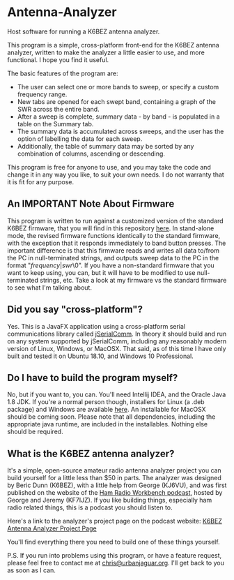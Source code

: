 # Antenna-Analyzer
Host software for running a K6BEZ antenna analyzer.

This program is a simple, cross-platform front-end for the K6BEZ antenna analyzer, written to make the analyzer a little easier to use, and more functional. I hope you find it useful.

The basic features of the program are:
- The user can select one or more bands to sweep, or specify a custom frequency range.
- New tabs are opened for each swept band, containing a graph of the SWR across the entire band.
- After a sweep is complete, summary data - by band - is populated in a table on the Summary tab.
- The summary data is accumulated across sweeps, and the user has the option of labelling the data for each sweep.
- Additionally, the table of summary data may be sorted by any combination of columns, ascending or descending.

This program is free for anyone to use, and you may take the code and change it in any way you like, to suit your own needs. I do not warranty that it is fit for any purpose.

## An IMPORTANT Note About Firmware

This program is written to run against a customized version of the standard K6BEZ firmware, that you will find in this repository [here](https://github.com/NotoriousDBA/Antenna-Analyzer/tree/master/Firmware). In stand-alone mode, the revised firmware functions identically to the standard firmware, with the exception that it responds immediately to band button presses. The important difference is that this firmware reads and writes all data to/from the PC in null-terminated strings, and outputs sweep data to the PC in the format "*frequency*|*swr*\0". If you have a non-standard firmware that you want to keep using, you can, but it will have to be modified to use null-terminated strings, etc. Take a look at my firmware vs the standard firmware to see what I'm talking about.

## Did you say "cross-platform"?

Yes. This is a JavaFX application using a cross-platform serial communications library called [jSerialComm](https://github.com/Fazecast/jSerialComm). In theory it should build and run on any system supported by jSerialComm, including any reasonably modern version of Linux, Windows, or MacOSX. That said, as of this time I have only built and tested it on Ubuntu 18.10, and Windows 10 Professional.

## Do I have to build the program myself?

No, but if you want to, you can. You'll need Intellij IDEA, and the Oracle Java 1.8 JDK. If you're a normal person though, installers for Linux (a .deb package) and Windows are available [here](). An installable for MacOSX should be coming soon. Please note that all dependencies, including the appropriate java runtime, are included in the installables. Nothing else should be required.

## What is the K6BEZ antenna analyzer?

It's a simple, open-source amateur radio antenna analyzer project you can build yourself for a little less than $50 in parts. The analyzer was designed by Beric Dunn (K6BEZ), with a little help from George (KJ6VU), and was first published on the website of the [Ham Radio Workbench podcast](https://www.hamradioworkbench.com/), hosted by George and Jeremy (KF7IJZ). If you like building things, especially ham radio related things, this is a podcast you should listen to.

Here's a link to the analyzer's project page on the podcast website: [K6BEZ Antenna Analyzer Project Page](https://www.hamradioworkbench.com/k6bez-antenna-analyzer.html "Ham Radio Workbench website")

You'll find everything there you need to build one of these things yourself.

P.S. If you run into problems using this program, or have a feature request, please feel free to contact me at chris@urbanjaguar.org. I'll get back to you as soon as I can.
